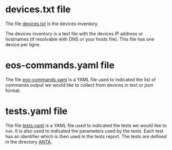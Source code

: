 # devices.txt file

The file [devices.txt](devices.txt) is the devices inventory.

The devices inventory is a text file with the devices IP address or hostnames (if resolvable with DNS or your hosts file). This file has one device per ligne.

# eos-commands.yaml file

The file [eos-commands.yaml](eos-commands.yaml) is a YAML file used to indicated the list of commands output we would like to collect from devices in text or json format.

# tests.yaml file

The file [tests.yaml](tests.yaml) is a YAML file used to indicated the tests we would like to run.
It is also used to indicated the parameters used by the tests.
Each test has an identifier which is then used in the tests report.
The tests are defined in the directory [ANTA](../anta/).
